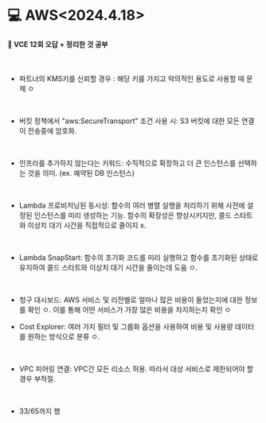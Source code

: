 <h1>💻 AWS<2024.4.18></h1>
<h4>📖 VCE 12회 오답 + 정리한 것 공부<br></h4><br>

- 파트너의 KMS키를 신뢰할 경우 : 해당 키를 가지고 악의적인 용도로 사용할 때 문제 ㅇ

    <br>
- 버킷 정책에서 "aws:SecureTransport" 조건 사용 시: S3 버킷에 대한 모든 연결이 전송중에 암호화. 

    <br>
- 인프라를 추가하지 않는다는 키워드: 수직적으로 확장하고 더 큰 인스턴스를 선택하는 것을 의미. (ex. 예약된 DB 인스턴스)

    <br>
- Lambda 프로비저닝된 동시성: 함수의 여러 병렬 실행을 처리하기 위해 사전에 설정된 인스턴스를 미리 생성하는 기능. 함수의 확장성은 향상시키지만, 콜드 스타트와 이상치 대기 시간을 직접적으로 줄이지 x.

    <br>
- Lambda SnapStart: 함수의 초기화 코드를 미리 실행하고 함수를 초기화된 상태로 유지하여 콜드 스타트와 이상치 대기 시간을 줄이는데 도움 ㅇ.

    <br>
- 청구 대시보드: AWS 서비스 및 리전별로 얼마나 많은 비용이 들었는지에 대한 정보를 확인 ㅇ. 이를 통해 어떤 서비스가 가장 많은 비용을 차지하는지 확인 ㅇ

- Cost Explorer: 여러 가지 필터 및 그룹화 옵션을 사용하여 비용 및 사용량 데이터를 원하는 방식으로 분류 ㅇ. 

    <br>
- VPC 피어링 연결: VPC간 모든 리소스 허용. 따라서 대상 서비스로 제한되어야 할 경우 부적절.

    <br>
- 33/65까지 했